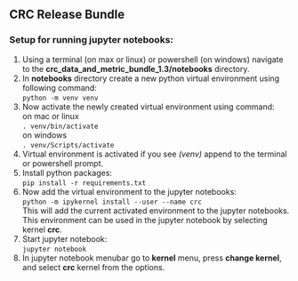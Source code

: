 ## CRC Release Bundle

### Setup for running jupyter notebooks:
1. Using a terminal (on max or linux) or powershell (on windows) navigate to the **crc_data_and_metric_bundle_1.3/notebooks** directory.  
2. In **notebooks** directory create a new python virtual environment using following command:  
`python -m venv venv`  
3. Now activate the newly created virtual environment using command:   
on mac or linux  
`. venv/bin/activate`  
on windows  
`. venv/Scripts/activate`  
4. Virtual environment is activated if you see *(venv)* append to the terminal or powershell prompt.  
5. Install python packages:  
`pip install -r requirements.txt`  
6. Now add the virtual environment to the jupyter notebooks:  
`python -m ipykernel install --user --name crc`  
This will add the current activated environment to the jupyter notebooks. This environment can be used in the jupyter notebook by selecting kernel **crc**.   
7. Start jupyter notebook:  
`jupyter notebook`
8. In jupyter notebook menubar go to **kernel** menu, press **change kernel**, and select **crc** kernel from the options.
